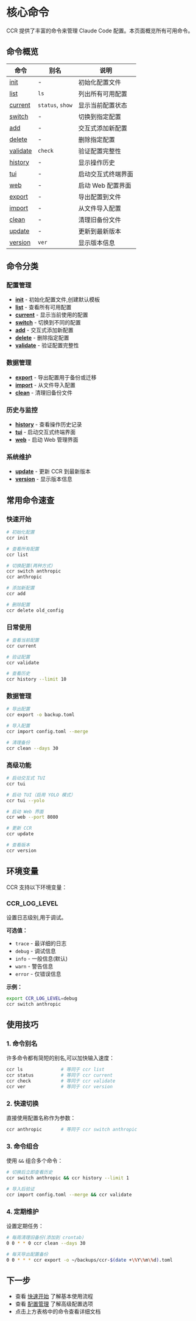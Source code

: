 # 核心命令

CCR 提供了丰富的命令来管理 Claude Code 配置。本页面概览所有可用命令。

## 命令概览

| 命令 | 别名 | 说明 |
|------|------|------|
| [init](./init) | - | 初始化配置文件 |
| [list](./list) | `ls` | 列出所有可用配置 |
| [current](./current) | `status`, `show` | 显示当前配置状态 |
| [switch](./switch) | - | 切换到指定配置 |
| [add](./add) | - | 交互式添加新配置 |
| [delete](./delete) | - | 删除指定配置 |
| [validate](./validate) | `check` | 验证配置完整性 |
| [history](./history) | - | 显示操作历史 |
| [tui](./tui) | - | 启动交互式终端界面 |
| [web](./web) | - | 启动 Web 配置界面 |
| [export](./export) | - | 导出配置到文件 |
| [import](./import) | - | 从文件导入配置 |
| [clean](./clean) | - | 清理旧备份文件 |
| [update](./update) | - | 更新到最新版本 |
| [version](./version) | `ver` | 显示版本信息 |

## 命令分类

### 配置管理

- **[init](./init)** - 初始化配置文件,创建默认模板
- **[list](./list)** - 查看所有可用配置
- **[current](./current)** - 显示当前使用的配置
- **[switch](./switch)** - 切换到不同的配置
- **[add](./add)** - 交互式添加新配置
- **[delete](./delete)** - 删除指定配置
- **[validate](./validate)** - 验证配置完整性

### 数据管理

- **[export](./export)** - 导出配置用于备份或迁移
- **[import](./import)** - 从文件导入配置
- **[clean](./clean)** - 清理旧备份文件

### 历史与监控

- **[history](./history)** - 查看操作历史记录
- **[tui](./tui)** - 启动交互式终端界面
- **[web](./web)** - 启动 Web 管理界面

### 系统维护

- **[update](./update)** - 更新 CCR 到最新版本
- **[version](./version)** - 显示版本信息

## 常用命令速查

### 快速开始

```bash
# 初始化配置
ccr init

# 查看所有配置
ccr list

# 切换配置(两种方式)
ccr switch anthropic
ccr anthropic

# 添加新配置
ccr add

# 删除配置
ccr delete old_config
```

### 日常使用

```bash
# 查看当前配置
ccr current

# 验证配置
ccr validate

# 查看历史
ccr history --limit 10
```

### 数据管理

```bash
# 导出配置
ccr export -o backup.toml

# 导入配置
ccr import config.toml --merge

# 清理备份
ccr clean --days 30
```

### 高级功能

```bash
# 启动交互式 TUI
ccr tui

# 启动 TUI（启用 YOLO 模式）
ccr tui --yolo

# 启动 Web 界面
ccr web --port 8080

# 更新 CCR
ccr update

# 查看版本
ccr version
```

## 环境变量

CCR 支持以下环境变量：

### CCR_LOG_LEVEL

设置日志级别,用于调试。

**可选值：**
- `trace` - 最详细的日志
- `debug` - 调试信息
- `info` - 一般信息(默认)
- `warn` - 警告信息
- `error` - 仅错误信息

**示例：**

```bash
export CCR_LOG_LEVEL=debug
ccr switch anthropic
```

## 使用技巧

### 1. 命令别名

许多命令都有简短的别名,可以加快输入速度：

```bash
ccr ls              # 等同于 ccr list
ccr status          # 等同于 ccr current
ccr check           # 等同于 ccr validate
ccr ver             # 等同于 ccr version
```

### 2. 快速切换

直接使用配置名称作为参数：

```bash
ccr anthropic       # 等同于 ccr switch anthropic
```

### 3. 命令组合

使用 `&&` 组合多个命令：

```bash
# 切换后立即查看历史
ccr switch anthropic && ccr history --limit 1

# 导入后验证
ccr import config.toml --merge && ccr validate
```

### 4. 定期维护

设置定期任务：

```bash
# 每周清理旧备份(添加到 crontab)
0 0 * * 0 ccr clean --days 30

# 每天导出配置备份
0 0 * * * ccr export -o ~/backups/ccr-$(date +\%Y\%m\%d).toml
```

## 下一步

- 查看 [快速开始](/quick-start) 了解基本使用流程
- 查看 [配置管理](/configuration) 了解高级配置选项
- 点击上方表格中的命令查看详细文档
